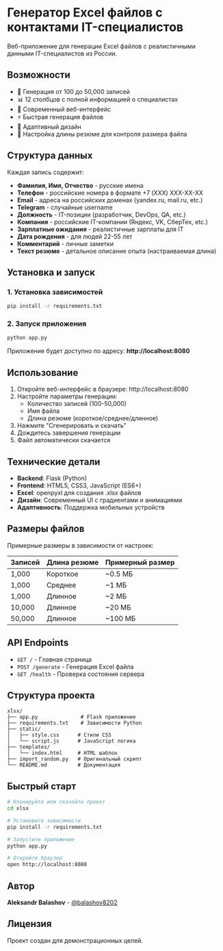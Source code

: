# Генератор Excel файлов с контактами IT-специалистов

Веб-приложение для генерации Excel файлов с реалистичными данными IT-специалистов из России.

## Возможности

- 🎯 Генерация от 100 до 50,000 записей
- 📊 12 столбцов с полной информацией о специалистах
- 🎨 Современный веб-интерфейс
- ⚡ Быстрая генерация файлов
- 📱 Адаптивный дизайн
- 🔧 Настройка длины резюме для контроля размера файла

## Структура данных

Каждая запись содержит:
- **Фамилия, Имя, Отчество** - русские имена
- **Телефон** - российские номера в формате +7 (XXX) XXX-XX-XX
- **Email** - адреса на российских доменах (yandex.ru, mail.ru, etc.)
- **Telegram** - случайные username
- **Должность** - IT-позиции (разработчик, DevOps, QA, etc.)
- **Компания** - российские IT-компании (Яндекс, VK, СберТех, etc.)
- **Зарплатные ожидания** - реалистичные зарплаты для IT
- **Дата рождения** - для людей 22-55 лет
- **Комментарий** - личные заметки
- **Текст резюме** - детальное описание опыта (настраиваемая длина)

## Установка и запуск

### 1. Установка зависимостей

```bash
pip install -r requirements.txt
```

### 2. Запуск приложения

```bash
python app.py
```

Приложение будет доступно по адресу: **http://localhost:8080**

## Использование

1. Откройте веб-интерфейс в браузере: http://localhost:8080
2. Настройте параметры генерации:
   - Количество записей (100-50,000)
   - Имя файла
   - Длина резюме (короткое/среднее/длинное)
3. Нажмите "Сгенерировать и скачать"
4. Дождитесь завершения генерации
5. Файл автоматически скачается

## Технические детали

- **Backend**: Flask (Python)
- **Frontend**: HTML5, CSS3, JavaScript (ES6+)
- **Excel**: openpyxl для создания .xlsx файлов
- **Дизайн**: Современный UI с градиентами и анимациями
- **Адаптивность**: Поддержка мобильных устройств

## Размеры файлов

Примерные размеры в зависимости от настроек:

| Записей | Длина резюме | Примерный размер |
|---------|--------------|------------------|
| 1,000   | Короткое     | ~0.5 МБ          |
| 1,000   | Среднее      | ~1 МБ            |
| 1,000   | Длинное      | ~2 МБ            |
| 10,000  | Длинное      | ~20 МБ           |
| 50,000  | Длинное      | ~100 МБ          |

## API Endpoints

- `GET /` - Главная страница
- `POST /generate` - Генерация Excel файла
- `GET /health` - Проверка состояния сервера

## Структура проекта

```
xlsx/
├── app.py              # Flask приложение
├── requirements.txt    # Зависимости Python
├── static/
│   ├── style.css      # Стили CSS
│   └── script.js      # JavaScript логика
├── templates/
│   └── index.html     # HTML шаблон
├── import_random.py   # Оригинальный скрипт
└── README.md          # Документация
```

## Быстрый старт

```bash
# Клонируйте или скачайте проект
cd xlsx

# Установите зависимости
pip install -r requirements.txt

# Запустите приложение
python app.py

# Откройте браузер
open http://localhost:8080
```

## Автор

**Aleksandr Balashov** - [@balashov8202](https://github.com/balashov8202)

## Лицензия

Проект создан для демонстрационных целей.
